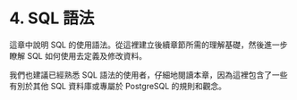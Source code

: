 # 4. SQL 語法

這章中說明 SQL 的使用語法。從這裡建立後續章節所需的理解基礎，然後進一步瞭解 SQL 如何使用去定義及修改資料。

我們也建議已經熟悉 SQL 語法的使用者，仔細地閱讀本章，因為這裡包含了一些有別於其他 SQL 資料庫或專屬於 PostgreSQL 的規則和觀念。
